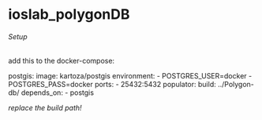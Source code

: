 # ioslab_polygonDB

###### Setup

add this to the docker-compose:

postgis:
    image: kartoza/postgis
    environment:
      - POSTGRES_USER=docker
      - POSTGRES_PASS=docker
    ports:
      - 25432:5432
  populator:
    build: ../Polygon-db/
    depends_on:
      - postgis
      
      
  _replace the build path!_ 
